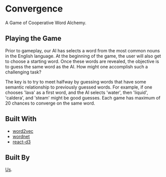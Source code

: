 # Convergence
A Game of Cooperative Word Alchemy. 


## Playing the Game
Prior to gameplay, our AI has selects a word from the most common nouns in the English language. At the beginning of the game, the user will also get to choose a starting word. Once these words are revealed, the objective is to guess the same word as the AI. How might one accomplish such a challenging task? 

The key is to try to meet halfway by guessing words that have some semantic relationship to previously guessed words. For example, if one chooses 'lava' as a first word, and the AI selects 'water', then 'liquid', 'caldera', and 'steam' might be good guesses. Each game has maximum of 20 chances to converge on the same word.

## Built With

- [word2vec](https://www.npmjs.com/package/word2vec)
- [wordnet](https://www.npmjs.com/package/wordnet)
- [react-d3](https://www.npmjs.com/package/react-d3)

## Built By
[Us](https://github.com/SRRM/Convergence/graphs/contributors).


